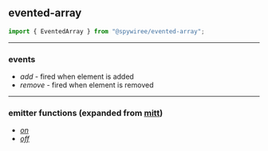 ## evented-array
```ts
import { EventedArray } from "@spywiree/evented-array";
```

---
### events
- *add* - fired when element is added
- *remove* - fired when element is removed

---
### emitter functions (expanded from [mitt](https://www.npmjs.com/package/mitt))
- [*on*](https://www.npmjs.com/package/mitt#on)
- [*off*](https://www.npmjs.com/package/mitt#off)